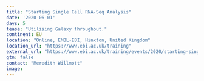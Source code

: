 ```yaml
---
title: "Starting Single Cell RNA-Seq Analysis"
date: '2020-06-01'
days: 5
tease: "Utilising Galaxy throughout."
continent: EU
location: "Online, EMBL-EBI, Hinxton, United Kingdom"
location_url: "https://www.ebi.ac.uk/training"
external_url: "https://www.ebi.ac.uk/training/events/2020/starting-single-cell-rna-seq-analysis"
gtn: false
contact: "Meredith Willmott"
image: 
---
```

